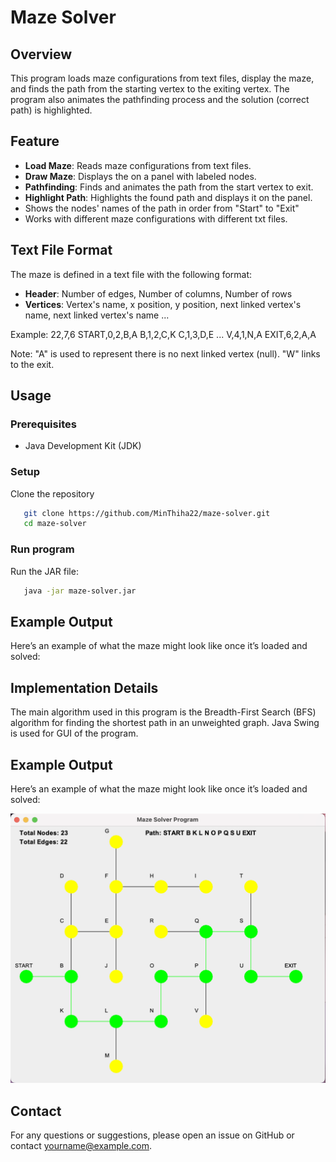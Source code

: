# Maze Solver

## Overview

This program loads maze configurations from text files, display the maze, and finds the path from the starting vertex to the exiting vertex. The program also animates the pathfinding process and the solution (correct path) is highlighted.

## Feature

- **Load Maze**: Reads maze configurations from text files.
- **Draw Maze**: Displays the on a panel with labeled nodes.
- **Pathfinding**: Finds and animates the path from the start vertex to exit.
- **Highlight Path**: Highlights the found path and displays it on the panel.
- Shows the nodes' names of the path in order from "Start" to "Exit"
- Works with different maze configurations with different txt files.


## Text File Format

The maze is defined in a text file with the following format:

- **Header**: Number of edges, Number of columns, Number of rows
- **Vertices**: Vertex's name, x position, y position, next linked vertex's name, next linked vertex's name ...

Example:
22,7,6
START,0,2,B,A
B,1,2,C,K
C,1,3,D,E
...
V,4,1,N,A
EXIT,6,2,A,A

Note: 
"A" is used to represent there is no next linked vertex (null).
"W" links to the exit.

## Usage

### Prerequisites

- Java Development Kit (JDK)

### Setup

Clone the repository
```bash
   git clone https://github.com/MinThiha22/maze-solver.git
   cd maze-solver
```
### Run program 

Run the JAR file:
```bash
   java -jar maze-solver.jar
```
## Example Output

Here’s an example of what the maze might look like once it’s loaded and solved:


## Implementation Details

The main algorithm used in this program is the Breadth-First Search (BFS) algorithm for finding the shortest path in an unweighted graph. Java Swing is used for GUI of the program.

## Example Output

Here’s an example of what the maze might look like once it’s loaded and solved:

![example-output](assets/example-output.png)

## Contact

For any questions or suggestions, please open an issue on GitHub or contact yourname@example.com.
